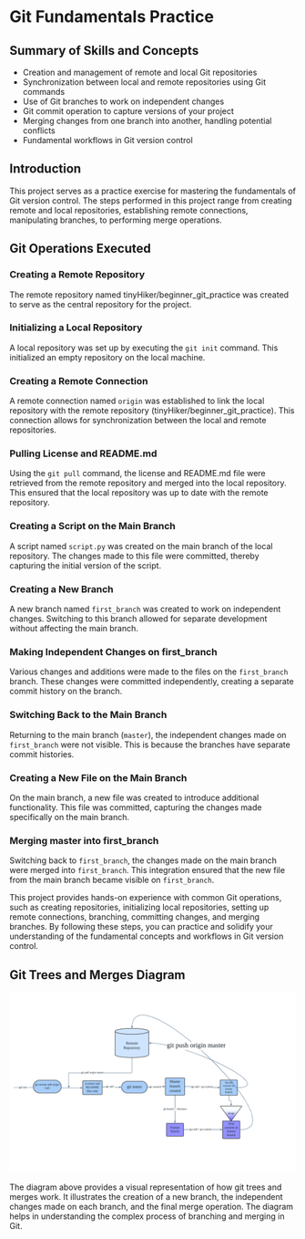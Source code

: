 # Git Fundamentals Practice

## Summary of Skills and Concepts

* Creation and management of remote and local Git repositories
* Synchronization between local and remote repositories using Git commands
* Use of Git branches to work on independent changes
* Git commit operation to capture versions of your project
* Merging changes from one branch into another, handling potential conflicts
* Fundamental workflows in Git version control

## Introduction

This project serves as a practice exercise for mastering the fundamentals of Git version control. The steps performed in this project range from creating remote and local repositories, establishing remote connections, manipulating branches, to performing merge operations.

## Git Operations Executed

### Creating a Remote Repository

The remote repository named tinyHiker/beginner_git_practice was created to serve as the central repository for the project.

### Initializing a Local Repository

A local repository was set up by executing the `git init` command. This initialized an empty repository on the local machine.

### Creating a Remote Connection

A remote connection named `origin` was established to link the local repository with the remote repository (tinyHiker/beginner_git_practice). This connection allows for synchronization between the local and remote repositories.

### Pulling License and README.md

Using the `git pull` command, the license and README.md file were retrieved from the remote repository and merged into the local repository. This ensured that the local repository was up to date with the remote repository.

### Creating a Script on the Main Branch

A script named `script.py` was created on the main branch of the local repository. The changes made to this file were committed, thereby capturing the initial version of the script.

### Creating a New Branch

A new branch named `first_branch` was created to work on independent changes. Switching to this branch allowed for separate development without affecting the main branch.

### Making Independent Changes on first_branch

Various changes and additions were made to the files on the `first_branch` branch. These changes were committed independently, creating a separate commit history on the branch.

### Switching Back to the Main Branch

Returning to the main branch (`master`), the independent changes made on `first_branch` were not visible. This is because the branches have separate commit histories.

### Creating a New File on the Main Branch

On the main branch, a new file was created to introduce additional functionality. This file was committed, capturing the changes made specifically on the main branch.

### Merging master into first_branch

Switching back to `first_branch`, the changes made on the main branch were merged into `first_branch`. This integration ensured that the new file from the main branch became visible on `first_branch`.

This project provides hands-on experience with common Git operations, such as creating repositories, initializing local repositories, setting up remote connections, branching, committing changes, and merging branches. By following these steps, you can practice and solidify your understanding of the fundamental concepts and workflows in Git version control.

## Git Trees and Merges Diagram

![Basic Git Workflow](git_tree_structure_diagram.png)

The diagram above provides a visual representation of how git trees and merges work. It illustrates the creation of a new branch, the independent changes made on each branch, and the final merge operation. The diagram helps in understanding the complex process of branching and merging in Git.
